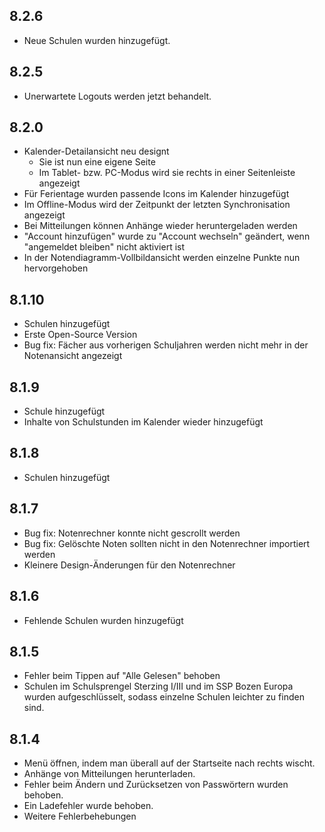 ## 8.2.6
- Neue Schulen wurden hinzugefügt.

## 8.2.5
- Unerwartete Logouts werden jetzt behandelt.

## 8.2.0
- Kalender-Detailansicht neu designt
  - Sie ist nun eine eigene Seite
  - Im Tablet- bzw. PC-Modus wird sie rechts in einer Seitenleiste angezeigt
- Für Ferientage wurden passende Icons im Kalender hinzugefügt
- Im Offline-Modus wird der Zeitpunkt der letzten Synchronisation angezeigt
- Bei Mitteilungen können Anhänge wieder heruntergeladen werden
- "Account hinzufügen" wurde zu "Account wechseln" geändert, wenn "angemeldet bleiben" nicht aktiviert ist
- In der Notendiagramm-Vollbildansicht werden einzelne Punkte nun hervorgehoben

## 8.1.10
- Schulen hinzugefügt
- Erste Open-Source Version
- Bug fix: Fächer aus vorherigen Schuljahren werden nicht mehr in der Notenansicht angezeigt

## 8.1.9
- Schule hinzugefügt
- Inhalte von Schulstunden im Kalender wieder hinzugefügt

## 8.1.8
- Schulen hinzugefügt

## 8.1.7
- Bug fix: Notenrechner konnte nicht gescrollt werden
- Bug fix: Gelöschte Noten sollten nicht in den Notenrechner importiert werden
- Kleinere Design-Änderungen für den Notenrechner

## 8.1.6
- Fehlende Schulen wurden hinzugefügt

## 8.1.5
- Fehler beim Tippen auf "Alle Gelesen" behoben
- Schulen im Schulsprengel Sterzing I/III und im SSP Bozen Europa wurden aufgeschlüsselt,
  sodass einzelne Schulen leichter zu finden sind.

## 8.1.4
- Menü öffnen, indem man überall auf der Startseite nach rechts wischt.
- Anhänge von Mitteilungen herunterladen.
- Fehler beim Ändern und Zurücksetzen von Passwörtern wurden behoben.
- Ein Ladefehler wurde behoben.
- Weitere Fehlerbehebungen
